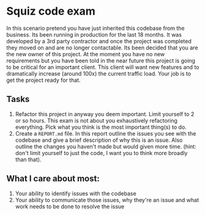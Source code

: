 # Squiz code exam

In this scenario pretend you have just inherited this codebase from the business. Its been running in production for the last 18 months. It was developed by a 3rd party contractor and once the project was completed they moved on and are no longer contactable. Its been decided that you are the new owner of this project. At the moment you have no new requirements but you have been told in the near future this project is going to be critical for an important client. This client will want new features and to dramatically increase (around 100x) the current traffic load. Your job is to get the project ready for that.

## Tasks

1. Refactor this project in anyway you deem important. Limit yourself to 2 or so hours. This exam is not about you exhaustively refactoring everything. Pick what you think is the most important thing(s) to do.
2. Create a `REPORT.md` file. In this report outline the issues you see with the codebase and give a brief description of why this is an issue. Also outline the changes you haven't made but would given more time. (hint: don't limit yourself to just the code, I want you to think more broadly than that).

## What I care about most:

1. Your ability to identify issues with the codebase
2. Your ability to communicate those issues, why they're an issue and what work needs to be done to resolve the issue
